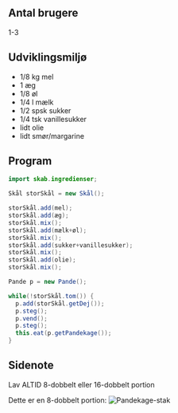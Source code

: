 <link id="linkstyle" rel="stylesheet" href="foghorn.css">
<meta http-equiv="Content-Type" content="text/html;charset=UTF-8">


Antal brugere
-------------
1-3

Udviklingsmiljø
---------------
 * 1/8 kg mel
 * 1 æg
 * 1/8 øl
 * 1/4 l mælk
 * 1/2 spsk sukker
 * 1/4 tsk vanillesukker
 * lidt olie
 * lidt smør/margarine


Program
-------

```Java
import skab.ingredienser;

Skål storSkål = new Skål();

storSkål.add(mel);
storSkål.add(æg);
storSkål.mix();
storSkål.add(mælk+øl);
storSkål.mix();
storSkål.add(sukker+vanillesukker);
storSkål.mix();
storSkål.add(olie);
storSkål.mix();

Pande p = new Pande();

while(!storSkål.tom()) {
  p.add(storSkål.getDej());
  p.steg();
  p.vend();
  p.steg();
  this.eat(p.getPandekage());
}
```

Sidenote
--------
Lav ALTID 8-dobbelt eller 16-dobbelt portion

Dette er en 8-dobbelt portion: ![Pandekage-stak](/images/ohms-pancakes.jpg)
